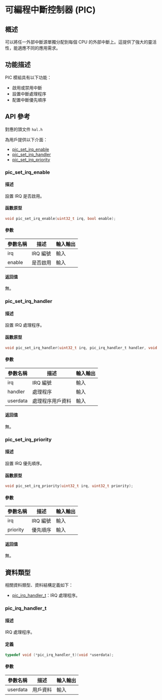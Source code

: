 # 可編程中斷控制器 (PIC)

## 概述

可以將任一外部中斷源單獨分配到每個 CPU 的外部中斷上。這提供了強大的靈活性，能適應不同的應用需求。

## 功能描述

PIC 模組具有以下功能：

- 啟用或禁用中斷
- 設置中斷處理程序
- 配置中斷優先順序

## API 參考

對應的頭文件 `hal.h`

為用戶提供以下介面：

- [pic\_set\_irq\_enable](#picsetirqenable)
- [pic\_set\_irq\_handler](#picsetirqhandler)
- [pic\_set\_irq\_priority](#picsetirqpriority)

### pic\_set\_irq\_enable

#### 描述

設置 IRQ 是否啟用。

#### 函數原型

```c
void pic_set_irq_enable(uint32_t irq, bool enable);
```

#### 參數

| 參數名稱     |   描述         |  輸入輸出  |
| ----------- | -------------- | --------- |
| irq         | IRQ 編號       | 輸入      |
| enable      | 是否啟用        | 輸入      |

#### 返回值

無。

### pic\_set\_irq\_handler

#### 描述

設置 IRQ 處理程序。

#### 函數原型

```c
void pic_set_irq_handler(uint32_t irq, pic_irq_handler_t handler, void *userdata);
```

#### 參數

| 參數名稱     |   描述         |  輸入輸出  |
| ----------- | -------------- | --------- |
| irq         | IRQ 編號       | 輸入      |
| handler     | 處理程序        | 輸入      |
| userdata    | 處理程序用戶資料 | 輸入      |

#### 返回值

無。

### pic\_set\_irq\_priority

#### 描述

設置 IRQ 優先順序。

#### 函數原型

```c
void pic_set_irq_priority(uint32_t irq, uint32_t priority);
```

#### 參數

| 參數名稱  |   描述         |  輸入輸出  |
| -------- | -------------- | --------- |
| irq      | IRQ 編號       | 輸入      |
| priority | 優先順序         | 輸入      |

#### 返回值

無。

## 資料類型

相關資料類型、資料結構定義如下：

- [pic\_irq\_handler\_t](#picirqhandlert)：IRQ 處理程序。

### pic\_irq\_handler\_t

#### 描述

IRQ 處理程序。

#### 定義

```c
typedef void (*pic_irq_handler_t)(void *userdata);
```

#### 參數

| 參數名稱    |   描述         |  輸入輸出  |
| ---------- | -------------- | --------- |
| userdata   | 用戶資料        | 輸入      |